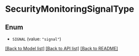 # SecurityMonitoringSignalType

## Enum

- `SIGNAL` (value: `"signal"`)

[[Back to Model list]](../README.md#documentation-for-models) [[Back to API list]](../README.md#documentation-for-api-endpoints) [[Back to README]](../README.md)
